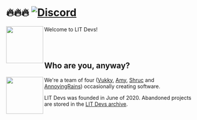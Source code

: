 # 🔥🔥🔥 [![Discord](https://img.shields.io/discord/868937321402204220?color=5865f2&label=chat&logo=discord&logoColor=7289da)](https://discord.gg/z5tmTWU7Qw)

[<img align="left" height="100" src="https://logo.litdevs.org/api/vukky/bg">](https://litdevs.org/logodesigner/)

Welcome to LIT Devs!

<br><br>

## Who are you, anyway?

<img align="left" height="100" src="https://raw.githubusercontent.com/Vukkyy/vukmoji/master/emojis/static/vukkyconfused.png">

We're a team of four ([Vukky](https://sus.omg.lol), [Amy](https://amelia.omg.lol/), [Shruc](https://shruc.omg.lol/) and [AnnoyingRains](https://annoyingrains.party)) occasionally creating software.

LIT Devs was founded in June of 2020. Abandoned projects are stored in the [LIT Devs archive](https://github.com/LITdevs-archive).
